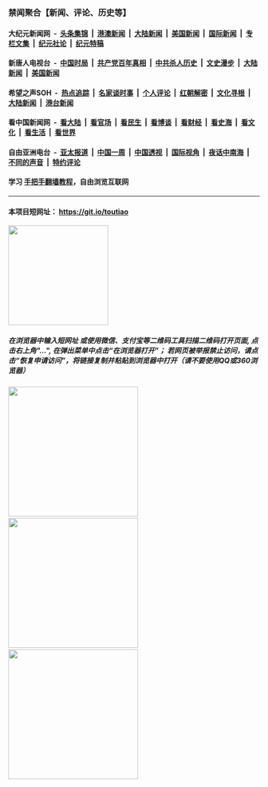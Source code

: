 ### 禁闻聚合【新闻、评论、历史等】

#### 大纪元新闻网 &nbsp;-&nbsp; [头条集锦](indexes/E头条集锦.md?t=02071655) &nbsp;|&nbsp; [港澳新闻](indexes/E港澳新闻.md?t=02071655)  &nbsp;|&nbsp; [大陆新闻](indexes/E大陆新闻.md?t=02071655) &nbsp;|&nbsp; [美国新闻](indexes/E美国新闻.md?t=02071655) &nbsp;|&nbsp; [国际新闻](indexes/E国际新闻.md?t=02071655) &nbsp;|&nbsp; [专栏文集](indexes/E专栏文集.md?t=02071655) &nbsp;|&nbsp; [纪元社论](indexes/E纪元社论.md?t=02071655) &nbsp;|&nbsp; [纪元特稿](indexes/E纪元特稿.md?t=02071655) 

#### 新唐人电视台 &nbsp;-&nbsp; [中国时局](indexes/N中国时局.md?t=02071655) &nbsp;|&nbsp; [共产党百年真相](indexes/N共产党百年真相.md?t=02071655) &nbsp;|&nbsp; [中共杀人历史](indexes/N中共杀人历史.md?t=02071655) &nbsp;|&nbsp; [文史漫步](indexes/N文史漫步.md?t=02071655) &nbsp;|&nbsp; [大陆新闻](indexes/N大陆新闻.md?t=02071655) &nbsp;|&nbsp; [美国新闻](indexes/N美国新闻.md?t=02071655)

#### 希望之声SOH &nbsp;-&nbsp; [热点追踪](indexes/H热点追踪.md?t=02071655) &nbsp;|&nbsp; [名家谈时事](indexes/H名家谈时事.md?t=02071655) &nbsp;|&nbsp; [个人评论](indexes/H个人评论.md?t=02071655)  &nbsp;|&nbsp; [红朝解密](indexes/H红朝解密.md?t=02071655) &nbsp;|&nbsp; [文化寻根](indexes/H文化寻根.md?t=02071655) &nbsp;|&nbsp; [大陆新闻](indexes/H大陆新闻.md?t=02071655) &nbsp;|&nbsp; [港台新闻](indexes/H港台新闻.md?t=02071655)

#### 看中国新闻网 &nbsp;-&nbsp; [看大陆](indexes/S看大陆.md?t=02071655) &nbsp;|&nbsp; [看官场](indexes/S看官场.md?t=02071655) &nbsp;|&nbsp; [看民生](indexes/S看民生.md?t=02071655)  &nbsp;|&nbsp; [看博谈](indexes/S看博谈.md?t=02071655) &nbsp;|&nbsp; [看财经](indexes/S看财经.md?t=02071655) &nbsp;|&nbsp; [看史海](indexes/S看史海.md?t=02071655) &nbsp;|&nbsp; [看文化](indexes/S看文化.md?t=02071655) &nbsp;|&nbsp; [看生活](indexes/S看生活.md?t=02071655) &nbsp;|&nbsp; [看世界](indexes/S看世界.md?t=02071655)

#### 自由亚洲电台 &nbsp;-&nbsp; [亚太报道](indexes/R亚太报道.md?t=02071655) &nbsp;|&nbsp; [中国一周](indexes/R中国一周.md?t=02071655) &nbsp;|&nbsp; [中国透视](indexes/R中国透视.md?t=02071655)  &nbsp;|&nbsp; [国际视角](indexes/R国际视角.md?t=02071655) &nbsp;|&nbsp; [夜话中南海](indexes/R夜话中南海.md?t=02071655) &nbsp;|&nbsp; [不同的声音](indexes/R不同的声音.md?t=02071655) &nbsp;|&nbsp; [特约评论](indexes/R特约评论.md?t=02071655)

#### 学习 [手把手翻墙教程](https://github.com/gfw-breaker/guides/wiki)，自由浏览互联网

----

#### 本项目短网址： https://git.io/toutiao
<img src="https://raw.githubusercontent.com/gfw-breaker/banned-news/master/scripts/img/qr.png" width="200px"/>  

##### 在浏览器中输入短网址 或使用微信、支付宝等二维码工具扫描二维码打开页面, 点击右上角"...", 在弹出菜单中点击“在浏览器打开”； 若网页被举报禁止访问，请点击“恢复申请访问”，将链接复制并粘贴到浏览器中打开（请不要使用QQ或360浏览器）

<img src="https://raw.githubusercontent.com/gfw-breaker/banned-news/master/scripts/img/1.png" width="260px"/> &nbsp; <img src="https://raw.githubusercontent.com/gfw-breaker/banned-news/master/scripts/img/2.png" width="260px"/> &nbsp; <img src="https://raw.githubusercontent.com/gfw-breaker/banned-news/master/scripts/img/3.png" width="260px"/>
